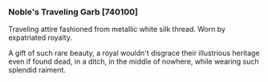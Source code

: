 ### Noble's Traveling Garb [740100]

Traveling attire fashioned from metallic white silk thread. Worn by expatriated royalty.

A gift of such rare beauty, a royal wouldn't disgrace their illustrious heritage even if found dead, in a ditch, in the middle of nowhere, while wearing such splendid raiment.